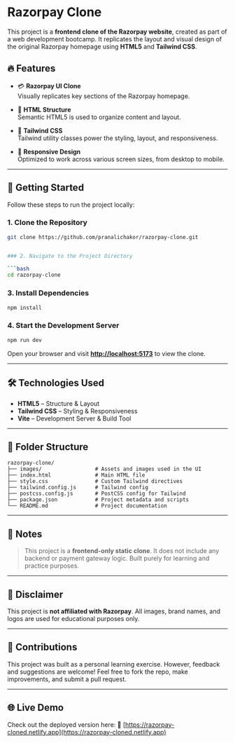 # Razorpay Clone

This project is a **frontend clone of the Razorpay website**, created as part of a web development bootcamp. It replicates the layout and visual design of the original Razorpay homepage using **HTML5** and **Tailwind CSS**.

## 🔥 Features

- 💳 **Razorpay UI Clone**  
  Visually replicates key sections of the Razorpay homepage.

- 📐 **HTML Structure**  
  Semantic HTML5 is used to organize content and layout.

- 🎨 **Tailwind CSS**  
  Tailwind utility classes power the styling, layout, and responsiveness.

- 📱 **Responsive Design**  
  Optimized to work across various screen sizes, from desktop to mobile.

---

## 🚀 Getting Started

Follow these steps to run the project locally:

### 1. Clone the Repository

```bash
git clone https://github.com/pranalichakor/razorpay-clone.git


### 2. Navigate to the Project Directory

```bash
cd razorpay-clone
```

### 3. Install Dependencies

```bash
npm install
```

### 4. Start the Development Server

```bash
npm run dev
```

Open your browser and visit **[http://localhost:5173](http://localhost:5173)** to view the clone.

---

## 🛠 Technologies Used

* **HTML5** – Structure & Layout
* **Tailwind CSS** – Styling & Responsiveness
* **Vite** – Development Server & Build Tool

---

## 📁 Folder Structure

```
razorpay-clone/
├── images/                 # Assets and images used in the UI
├── index.html              # Main HTML file
├── style.css               # Custom Tailwind directives
├── tailwind.config.js      # Tailwind config
├── postcss.config.js       # PostCSS config for Tailwind
├── package.json            # Project metadata and scripts
└── README.md               # Project documentation
```

---

## 📝 Notes

> This project is a **frontend-only static clone**. It does not include any backend or payment gateway logic. Built purely for learning and practice purposes.

---

## 📌 Disclaimer

This project is **not affiliated with Razorpay**. All images, brand names, and logos are used for educational purposes only.

---

## 🤝 Contributions

This project was built as a personal learning exercise. However, feedback and suggestions are welcome! Feel free to fork the repo, make improvements, and submit a pull request.

---

## 🌐 Live Demo

Check out the deployed version here:
🔗 [https://razorpay-cloned.netlify.app](https://razorpay-cloned.netlify.app)

````


